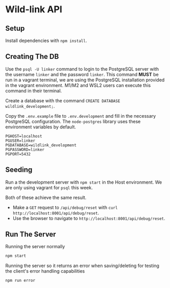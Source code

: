 # Wild-link API

## Setup

Install dependencies with `npm install`.

## Creating The DB

Use the `psql -U linker` command to login to the PostgreSQL server with the username `linker` and the password `linker`. This command **MUST** be run in a vagrant terminal, we are using the PostgreSQL installation provided in the vagrant environment. M1/M2 and WSL2 users can execute this command in their terminal.

Create a database with the command `CREATE DATABASE wildlink_development;`.

Copy the `.env.example` file to `.env.development` and fill in the necessary PostgreSQL configuration. The `node-postgres` library uses these environment variables by default.

```
PGHOST=localhost
PGUSER=linker
PGDATABASE=wildlink_development
PGPASSWORD=linker
PGPORT=5432
```

## Seeding

Run a the development server with `npm start` in the Host environment. We are only using vagrant for `psql` this week.

Both of these achieve the same result.

- Make a `GET` request to `/api/debug/reset` with `curl http://localhost:8001/api/debug/reset`.
- Use the browser to navigate to `http://localhost:8001/api/debug/reset`.

## Run The Server

Running the server normally
```sh
npm start
```

Running the server so it returns an error when saving/deleting for testing the client's error handling capabilities
```sh
npm run error
```